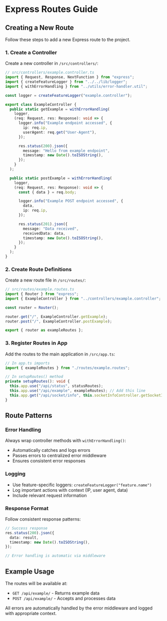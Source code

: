 # Express Routes Guide

## Creating a New Route

Follow these steps to add a new Express route to the project.

### 1. Create a Controller

Create a new controller in `/src/controllers/`:

```typescript
// src/controllers/example.controller.ts
import { Request, Response, NextFunction } from "express";
import { createFeatureLogger } from "../../lib/logger";
import { withErrorHandling } from "../utils/error-handler.util";

const logger = createFeatureLogger("example.controller");

export class ExampleController {
  public static getExample = withErrorHandling(
    logger,
    (req: Request, res: Response): void => {
      logger.info("Example endpoint accessed", {
        ip: req.ip,
        userAgent: req.get("User-Agent"),
      });

      res.status(200).json({
        message: "Hello from example endpoint",
        timestamp: new Date().toISOString(),
      });
    }
  );

  public static postExample = withErrorHandling(
    logger,
    (req: Request, res: Response): void => {
      const { data } = req.body;

      logger.info("Example POST endpoint accessed", {
        data,
        ip: req.ip,
      });

      res.status(201).json({
        message: "Data received",
        receivedData: data,
        timestamp: new Date().toISOString(),
      });
    }
  );
}
```

### 2. Create Route Definitions

Create a new route file in `/src/routes/`:

```typescript
// src/routes/example.routes.ts
import { Router } from "express";
import { ExampleController } from "../controllers/example.controller";

const router = Router();

router.get("/", ExampleController.getExample);
router.post("/", ExampleController.postExample);

export { router as exampleRoutes };
```

### 3. Register Routes in App

Add the routes to the main application in `/src/app.ts`:

```typescript
// In app.ts imports
import { exampleRoutes } from "./routes/example.routes";

// In setupRoutes() method
private setupRoutes(): void {
  this.app.use("/api/status", statusRoutes);
  this.app.use("/api/example", exampleRoutes); // Add this line
  this.app.get("/api/socket/info", this.socketInfoController.getSocketInfo);
}
```

## Route Patterns

### Error Handling

Always wrap controller methods with `withErrorHandling()`:

- Automatically catches and logs errors
- Passes errors to centralized error middleware
- Ensures consistent error responses

### Logging

- Use feature-specific loggers: `createFeatureLogger("feature.name")`
- Log important actions with context (IP, user agent, data)
- Include relevant request information

### Response Format

Follow consistent response patterns:

```typescript
// Success response
res.status(200).json({
  data: result,
  timestamp: new Date().toISOString(),
});

// Error handling is automatic via middleware
```

## Example Usage

The routes will be available at:

- `GET /api/example/` - Returns example data
- `POST /api/example/` - Accepts and processes data

All errors are automatically handled by the error middleware and logged with appropriate context.

